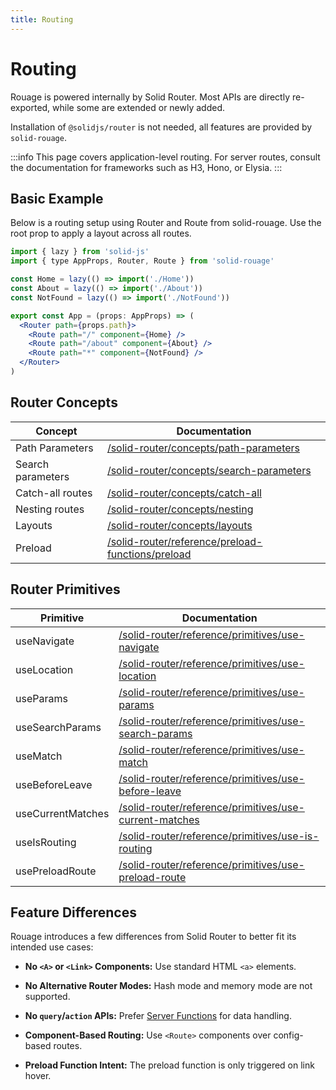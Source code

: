 ```yaml
---
title: Routing
---
```


# Routing

Rouage is powered internally by Solid Router. Most APIs are directly re-exported, while some are extended or newly added.

Installation of `@solidjs/router` is not needed, all features are provided by `solid-rouage`.

:::info
This page covers application-level routing. For server routes, consult the documentation for frameworks such as H3, Hono, or Elysia.
:::

## Basic Example

Below is a routing setup using Router and Route from solid-rouage. Use the root prop to apply a layout across all routes.

```jsx
import { lazy } from 'solid-js'
import { type AppProps, Router, Route } from 'solid-rouage'

const Home = lazy(() => import('./Home'))
const About = lazy(() => import('./About'))
const NotFound = lazy(() => import('./NotFound'))

export const App = (props: AppProps) => (
  <Router path={props.path}>
    <Route path="/" component={Home} />
    <Route path="/about" component={About} />
    <Route path="*" component={NotFound} />
  </Router>
)
```

## Router Concepts

| Concept           | Documentation                                                                                                                  |
|-------------------|--------------------------------------------------------------------------------------------------------------------------------|
| Path Parameters   | [/solid-router/concepts/path-parameters](https://docs.solidjs.com/solid-router/concepts/path-parameters)                       |
| Search parameters | [/solid-router/concepts/search-parameters](https://docs.solidjs.com/solid-router/concepts/search-parameters)                   |
| Catch-all routes  | [/solid-router/concepts/catch-all](https://docs.solidjs.com/solid-router/concepts/catch-all)                                   |
| Nesting routes    | [/solid-router/concepts/nesting](https://docs.solidjs.com/solid-router/concepts/nesting)                                       |
| Layouts           | [/solid-router/concepts/layouts](https://docs.solidjs.com/solid-router/concepts/layouts)                                       |
| Preload           | [/solid-router/reference/preload-functions/preload](https://docs.solidjs.com/solid-router/reference/preload-functions/preload) |

## Router Primitives

| Primitive         | Documentation                                                                                                                            |
|-------------------|------------------------------------------------------------------------------------------------------------------------------------------|
| useNavigate       | [/solid-router/reference/primitives/use-navigate](https://docs.solidjs.com/solid-router/reference/primitives/use-navigate)               |
| useLocation       | [/solid-router/reference/primitives/use-location](https://docs.solidjs.com/solid-router/reference/primitives/use-location)               |
| useParams         | [/solid-router/reference/primitives/use-params](https://docs.solidjs.com/solid-router/reference/primitives/use-params)                   |
| useSearchParams   | [/solid-router/reference/primitives/use-search-params](https://docs.solidjs.com/solid-router/reference/primitives/use-search-params)     |
| useMatch          | [/solid-router/reference/primitives/use-match](https://docs.solidjs.com/solid-router/reference/primitives/use-match)                     |
| useBeforeLeave    | [/solid-router/reference/primitives/use-before-leave](https://docs.solidjs.com/solid-router/reference/primitives/use-before-leave)       |
| useCurrentMatches | [/solid-router/reference/primitives/use-current-matches](https://docs.solidjs.com/solid-router/reference/primitives/use-current-matches) |
| useIsRouting      | [/solid-router/reference/primitives/use-is-routing](https://docs.solidjs.com/solid-router/reference/primitives/use-is-routing)           |
| usePreloadRoute   | [/solid-router/reference/primitives/use-preload-route](https://docs.solidjs.com/solid-router/reference/primitives/use-preload-route)     |

## Feature Differences

Rouage introduces a few differences from Solid Router to better fit its intended use cases:

- **No `<A>` or `<Link>` Components:** Use standard HTML `<a>` elements.

- **No Alternative Router Modes:**  Hash mode and memory mode are not supported.

- **No `query`/`action` APIs:** Prefer [Server Functions](/concepts/server-functions) for data handling.

- **Component-Based Routing:** Use `<Route>` components over config-based routes.

- **Preload Function Intent:** The preload function is only triggered on link hover.
